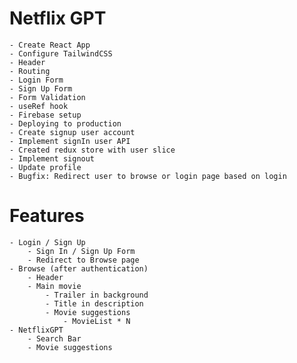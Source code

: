 # Netflix GPT
    - Create React App
    - Configure TailwindCSS
    - Header
    - Routing
    - Login Form
    - Sign Up Form
    - Form Validation
    - useRef hook
    - Firebase setup
    - Deploying to production
    - Create signup user account
    - Implement signIn user API
    - Created redux store with user slice
    - Implement signout
    - Update profile
    - Bugfix: Redirect user to browse or login page based on login

# Features
    - Login / Sign Up
        - Sign In / Sign Up Form
        - Redirect to Browse page
    - Browse (after authentication)
        - Header
        - Main movie
            - Trailer in background
            - Title in description
            - Movie suggestions
                - MovieList * N
    - NetflixGPT
        - Search Bar
        - Movie suggestions